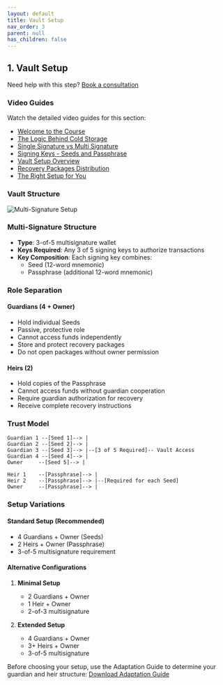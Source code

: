 ```yaml
---
layout: default
title: Vault Setup
nav_order: 3
parent: null
has_children: false
---
```


## 1. Vault Setup

Need help with this step? [Book a consultation](https://thebitcoinbackup.com/services)

### Video Guides
Watch the detailed video guides for this section:
- [Welcome to the Course](https://archive.org/details/the-bitcoin-backup-self-inheritance-protocol/Section+1+-+Lesson+1.mp4)
- [The Logic Behind Cold Storage](https://archive.org/details/the-bitcoin-backup-self-inheritance-protocol/Section+1+-+Lesson+2.mp4)
- [Single Signature vs Multi Signature](https://archive.org/details/the-bitcoin-backup-self-inheritance-protocol/Section+1+-+Lesson+3.mp4)
- [Signing Keys - Seeds and Passphrase](https://archive.org/details/the-bitcoin-backup-self-inheritance-protocol/Section+1+-+Lesson+4.mp4)
- [Vault Setup Overview](https://archive.org/details/the-bitcoin-backup-self-inheritance-protocol/Section+1+-+Lesson+5.mp4)
- [Recovery Packages Distribution](https://archive.org/details/the-bitcoin-backup-self-inheritance-protocol/Section+1+-+Lesson+6.mp4)
- [The Right Setup for You](https://archive.org/details/the-bitcoin-backup-self-inheritance-protocol/Section+1+-+Lesson+7.mp4)

### Vault Structure
![Multi-Signature Setup](/assets/images/multi-signature-setup.png)

### Multi-Signature Structure
- **Type**: 3-of-5 multisignature wallet
- **Keys Required**: Any 3 of 5 signing keys to authorize transactions
- **Key Composition**: Each signing key combines:
  - Seed (12-word mnemonic)
  - Passphrase (additional 12-word mnemonic)

### Role Separation

#### Guardians (4 + Owner)
- Hold individual Seeds
- Passive, protective role
- Cannot access funds independently
- Store and protect recovery packages
- Do not open packages without owner permission

#### Heirs (2)
- Hold copies of the Passphrase
- Cannot access funds without guardian cooperation
- Require guardian authorization for recovery
- Receive complete recovery instructions

### Trust Model
```
Guardian 1 --[Seed 1]--> |
Guardian 2 --[Seed 2]--> |
Guardian 3 --[Seed 3]--> |--[3 of 5 Required]-- Vault Access
Guardian 4 --[Seed 4]--> |
Owner     --[Seed 5]--> |

Heir 1    --[Passphrase]--> |
Heir 2    --[Passphrase]--> |--[Required for each Seed]
Owner     --[Passphrase]--> |
```

### Setup Variations

#### Standard Setup (Recommended)
- 4 Guardians + Owner (Seeds)
- 2 Heirs + Owner (Passphrase)
- 3-of-5 multisignature requirement

#### Alternative Configurations
1. **Minimal Setup**
   - 2 Guardians + Owner
   - 1 Heir + Owner
   - 2-of-3 multisignature

2. **Extended Setup**
   - 4 Guardians + Owner
   - 3+ Heirs + Owner
   - 3-of-5 multisignature

Before choosing your setup, use the Adaptation Guide to determine your guardian and heir structure:
[Download Adaptation Guide](/Self-Inheritance-Protocol/blob/main/assets/docs/starter-kit/Adaptation%20Guide%20-%20Self-Inheritance%20Protocol.pdf)
